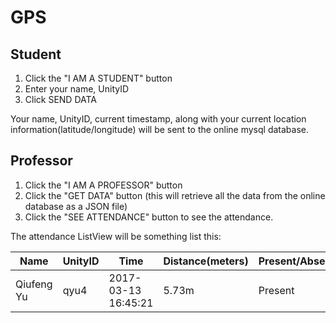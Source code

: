 # GPS

## Student
1. Click the "I AM A STUDENT" button
2. Enter your name, UnityID
3. Click SEND DATA

Your name, UnityID, current timestamp, along with your current location information(latitude/longitude) will be sent to the online mysql database.

## Professor
1. Click the "I AM A PROFESSOR" button
2. Click the "GET DATA" button (this will retrieve all the data from the online database as a JSON file)
3. Click the "SEE ATTENDANCE" button to see the attendance.

The attendance ListView will be something list this:

| Name       | UnityID | Time                | Distance(meters) | Present/Absent |
|------------|---------|---------------------|------------------|----------------|
| Qiufeng Yu | qyu4    | 2017-03-13 16:45:21 | 5.73m            | Present        |
